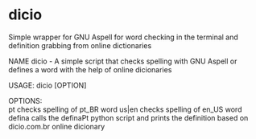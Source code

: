 # dicio
Simple wrapper for GNU Aspell for word checking in the terminal and definition grabbing from online dictionaries

NAME
   dicio - A simple script that checks spelling
with GNU Aspell or defines a word with the help
of online dicionaries

USAGE:
   dicio [OPTION] <word>   

OPTIONS:                          
   pt             checks spelling of pt_BR word
   us|en          checks spelling of en_US word
   defina      calls the definaPt python script
                and prints the definition based
               on dicio.com.br online dicionary
